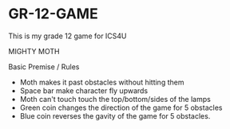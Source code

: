 # GR-12-GAME
This is my grade 12 game for ICS4U

MIGHTY MOTH

Basic Premise / Rules
- Moth makes it past obstacles without hitting them
- Space bar make character fly upwards
- Moth can't touch touch the top/bottom/sides of the lamps
- Green coin changes the direction of the game for 5 obstacles
- Blue coin reverses the gavity of the game for 5 obstacles. 

